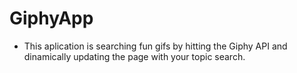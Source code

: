 # GiphyApp

* This aplication is searching fun gifs by hitting the Giphy API and dinamically updating the page with your topic search.

